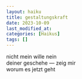 ```yaml
---
layout: haiku
title: gestaltungskraft
date: 2023-10-09
last_modified_at:
categories: [Haikus]
tags: []
---
```


nicht mein wille nein  
deiner geschehe — zeig mir  
worum es jetzt geht